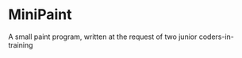 MiniPaint
=========

A small paint program, written at the request of two junior coders-in-training
